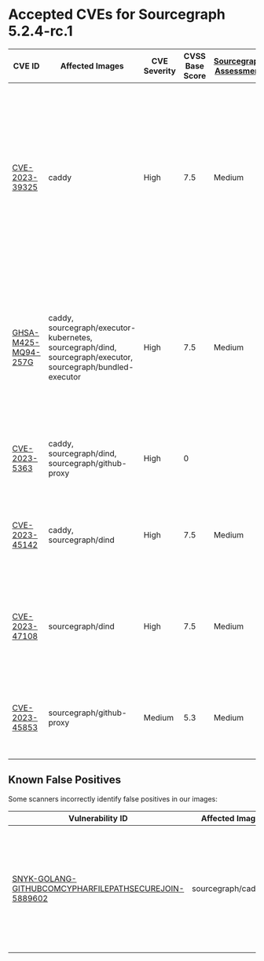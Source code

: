 # Accepted CVEs for Sourcegraph 5.2.4-rc.1

| CVE ID                                                                              | Affected Images                                                                                              | CVE Severity | CVSS Base Score | [Sourcegraph Assessment](../../../engineering/dev/policies/vulnerability-management-policy.md#severity-levels) | CVSS Environmental Score                                                          | Details                                                                                                                                                                                                                                                      |
| ----------------------------------------------------------------------------------- | ------------------------------------------------------------------------------------------------------------ | ------------ | --------------- | -------------------------------------------------------------------------------------------------------------- | --------------------------------------------------------------------------------- | ------------------------------------------------------------------------------------------------------------------------------------------------------------------------------------------------------------------------------------------------------------ |
| [CVE-2023-39325](https://nvd.nist.gov/vuln/detail/CVE-2023-39325)                   | caddy                                                                                                        | High         | 7.5             | Medium                                                                                                         | 4.7                                                                               | The services that are vulnerable to this issue are typically not exposed on the internet. The likelihood of exploitation is low and this does not have a significant impact on the security of the instance. The issue is not present in Sourcegraph itself. |
| [GHSA-M425-MQ94-257G](https://github.com/grpc/grpc-go)                              | caddy, sourcegraph/executor-kubernetes, sourcegraph/dind, sourcegraph/executor, sourcegraph/bundled-executor | High         | 7.5             | Medium                                                                                                         | 5                                                                                 | We are not vulnerable to 'gRPC-Go HTTP/2 Rapid Reset vulnerability' because we do not expose these service directly to the internet and only reacheable through direct access to the infrastructure.                                                         |
| [CVE-2023-5363](http://www.openwall.com/lists/oss-security/2023/10/24/1)            | caddy, sourcegraph/dind, sourcegraph/github-proxy                                                            | High         | 0               |                                                                                                                | NVD had no metrics available at this time (or returned non-200 response for CVE). | We are not vuln for 'openssl: Incorrect cipher key and IV length processing' because.                                                                                                                                                                        |
| [CVE-2023-45142](https://access.redhat.com/security/cve/CVE-2023-45142)             | caddy, sourcegraph/dind                                                                                      | High         | 7.5             | Medium                                                                                                         | 4.7                                                                               | The affected packages are not exposed to the internet. Hence sourcegraph is not vulnerable to this attack                                                                                                                                                            |
| [CVE-2023-47108](https://access.redhat.com/security/cve/CVE-2023-47108)             | sourcegraph/dind                                                                                             | High         | 7.5             | Medium                                                                                                         | 4.7                                                                               | We are not vuln for 'opentelemetry-go-contrib: DoS vulnerability in otelgrpc due to unbound cardinality metrics' because.                                                                                                                                    |
| [CVE-2023-45853](https://access.redhat.com/security/cve/CVE-2023-45853#cve-cvss-v3) | sourcegraph/github-proxy                                                                                     | Medium       | 5.3             | Medium                                                                                                         | 5.3                                                                               | The affected packages are not exposed to the internet. Hence sourcegraph is not vulnerable to this attack                                                                                                                                                         |

## Known False Positives

Some scanners incorrectly identify false positives in our images:

| Vulnerability ID                                                                                                                             | Affected Images      | Note                                                                                                                          |
| -------------------------------------------------------------------------------------------------------------------------------------------- | -------------------- | ----------------------------------------------------------------------------------------------------------------------------- |
| [SNYK-GOLANG-GITHUBCOMCYPHARFILEPATHSECUREJOIN-5889602](https://security.snyk.io/vuln/SNYK-GOLANG-GITHUBCOMCYPHARFILEPATHSECUREJOIN-5889602) | sourcegraph/cadvisor | This potential security issue only affects `filepath-securejoin` when used on Windows - all Sourcegraph deployments use Linux |
